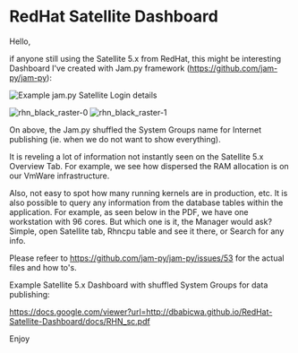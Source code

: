 # RedHat Satellite Dashboard

Hello,

if anyone still using the Satellite 5.x from RedHat, this might be interesting Dashboard I've created with Jam.py framework (https://github.com/jam-py/jam-py):

![Example jam.py Satellite Login details](https://user-images.githubusercontent.com/9026100/31700470-2f225d8a-b3fc-11e7-8085-285e51164a88.png  "Example jam.py Satellite Login details")

![rhn_black_raster-0](https://user-images.githubusercontent.com/9026100/35200887-76c7f3b2-ff50-11e7-8cd0-a536d1a971b7.png)
![rhn_black_raster-1](https://user-images.githubusercontent.com/9026100/35200888-7ae84ffa-ff50-11e7-9527-c1f1432954c2.png)

On above, the Jam.py shuffled the System Groups name for Internet publishing (ie. when we do not want to show everything).


It is reveling a lot of information not instantly seen on the Satellite 5.x Overview Tab. For example, we see how dispersed the RAM allocation is on our VmWare infrastructure.

Also, not easy to spot how many running kernels are in production, etc. It is also possible to query any information from the database tables within the application. For example, as seen below in the PDF, we have one workstation with 96 cores. But which one is it, the Manager would ask? Simple, open Satellite tab, Rhncpu table and see it there, or Search for any info.


Please refeer to https://github.com/jam-py/jam-py/issues/53 for the actual files and how to's. 

Example Satellite 5.x Dashboard with shuffled  System Groups for data publishing:

https://docs.google.com/viewer?url=http://dbabicwa.github.io/RedHat-Satellite-Dashboard/docs/RHN_sc.pdf

Enjoy
